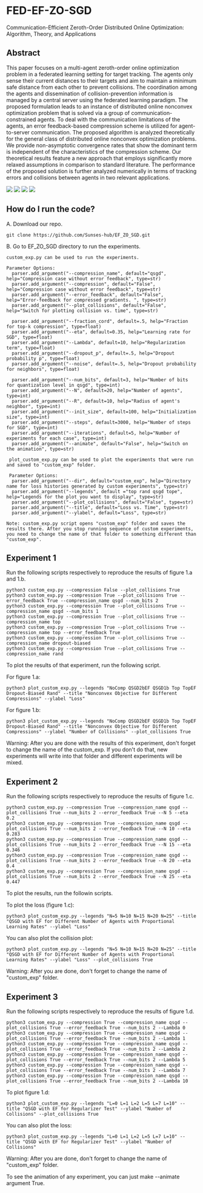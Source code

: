 # FED-EF-ZO-SGD
Communication-Efficient Zeroth-Order Distributed Online Optimization: Algorithm, Theory, and Applications

## Abstract 

This paper focuses on a multi-agent zeroth-order online optimization problem in a federated learning setting for target tracking. The agents only sense their current distances to their targets and aim to maintain a minimum safe distance from each other to prevent collisions. The coordination among the agents and dissemination of collision-prevention information is managed by a central server using the federated learning paradigm. The proposed formulation leads to an instance of distributed online nonconvex optimization problem that is solved via a group of communication-constrained agents. To deal with the communication limitations of the agents, an error feedback-based compression scheme is utilized for agent-to-server communication. The proposed algorithm is analyzed theoretically for the general class of distributed online nonconvex optimization problems. We provide non-asymptotic convergence rates that show the dominant term is independent of the characteristics of the compression scheme. Our theoretical results feature a new approach that employs significantly more relaxed assumptions in comparison to standard literature. The performance of the proposed solution is further analyzed numerically in terms of tracking errors and collisions between agents in two relevant applications.

![](Figures/collisions-w-margins.png)
![](Figures/tracking-errors.png)
![](Figures/varying-N.png)
![](Figures/varying-lambda.png)


## How do I run the code? 

A. Download our repo.

```
git clone https://github.com/Sunses-hub/EF_ZO_SGD.git
```
B. Go to EF_ZO_SGD directory to run the experiments. 
```
custom_exp.py can be used to run the experiments. 

Parameter Options: 
  parser.add_argument("--compression_name", default="qsgd", help="Compression case without error feedback", type=str)
  parser.add_argument("--compression", default="False", help="Compression case without error feedback", type=str)
  parser.add_argument("--error_feedback", default="False", help="Error-feedback for compressed gradients. ", type=str)
  parser.add_argument("--plot_collisions", default="False", help="Switch for plotting collision vs. time", type=str)

  parser.add_argument("--fraction_cord", default=.5, help="Fraction for top-k compression", type=float)
  parser.add_argument("--eta", default=0.35, help="Learning rate for SGD", type=float)
  parser.add_argument("--Lambda", default=10, help="Regularization term", type=float)
  parser.add_argument("--dropout_p", default=.5, help="Dropout probability p", type=float)
  parser.add_argument("--noise", default=.5, help="Dropout probability for neighbors", type=float)

  parser.add_argument("--num_bits", default=3, help="Number of bits for quantization level in qsgd", type=int)
  parser.add_argument("--N", default=20, help="Number of agents", type=int)
  parser.add_argument("--R", default=10, help="Radius of agent's neighbor", type=int)
  parser.add_argument("--init_size", default=100, help="Initialization size", type=int)
  parser.add_argument("--steps", default=3000, help="Number of steps for SGD", type=int)
  parser.add_argument("--iterations", default=5, help="Number of experiments for each case", type=int)
  parser.add_argument("--animate", default="False", help="Switch on the animation", type=str)
  
 plot_custom_exp.py can be used to plot the experiments that were run and saved to "custom_exp" folder. 
 
 Parameter Options:
  parser.add_argument("--dir", default="custom_exp", help="Directory name for loss histories generated by custom experiments", type=str)
  parser.add_argument("--legends", default ="top rand qsgd tope", help="Legends for the plot you want to display", type=str)
  parser.add_argument("--plot_collisions", default="False", type=str)
  parser.add_argument("--title", default="Loss vs. Time", type=str)
  parser.add_argument("--ylabel", default="Loss", type=str)
  
Note: custom_exp.py script opens "custom_exp" folder and saves the results there. After you stop running sequence of custom experiments, you need to change the name of that folder to something different than "custom_exp".
```

## Experiment 1 

Run the following scripts respectively to reproduce the results of figure 1.a and 1.b. 
```
python3 custom_exp.py --compression False --plot_collisions True 
python3 custom_exp.py --compression True --plot_collisions True --error_feedback True --compression_name qsgd --num_bits 2 
python3 custom_exp.py --compression True --plot_collisions True --compression_name qsgd --num_bits 1 
python3 custom_exp.py --compression True --plot_collisions True --compression_name top
python3 custom_exp.py --compression True --plot_collisions True --compression_name top --error_feedback True 
python3 custom_exp.py --compression True --plot_collisions True --compression_name dropout-biased 
python3 custom_exp.py --compression True --plot_collisions True --compression_name rand 
```

To plot the results of that experiment, run the following script.

For figure 1.a:
```
python3 plot_custom_exp.py --legends "NoComp QSGD2bEF QSGD1b Top TopEF Dropout-Biased Rand" --title "Nonconvex Objective for Different Compressions" --ylabel "Loss"
```
For figure 1.b:
```
python3 plot_custom_exp.py --legends "NoComp QSGD2bEF QSGD1b Top TopEF Dropout-Biased Rand" --title "Nonconvex Objective for Different Compressions" --ylabel "Number of Collisions" --plot_collisions True
```
Warning: After you are done with the results of this experiment, don't forget to change the name of the custom_exp. If you don't do that, new experiments will write into that folder and different experiments will be mixed. 

## Experiment 2 

Run the following scripts respectively to reproduce the results of figure 1.c. 

```
python3 custom_exp.py --compression True --compression_name qsgd --plot_collisions True --num_bits 2 --error_feedback True --N 5 --eta 0.2
python3 custom_exp.py --compression True --compression_name qsgd --plot_collisions True --num_bits 2 --error_feedback True --N 10 --eta 0.283
python3 custom_exp.py --compression True --compression_name qsgd --plot_collisions True --num_bits 2 --error_feedback True --N 15 --eta 0.346
python3 custom_exp.py --compression True --compression_name qsgd --plot_collisions True --num_bits 2 --error_feedback True --N 20 --eta 0.4
python3 custom_exp.py --compression True --compression_name qsgd --plot_collisions True --num_bits 2 --error_feedback True --N 25 --eta 0.447
```

To plot the results, run the followin scripts.

To plot the loss (figure 1.c):
```
python3 plot_custom_exp.py --legends "N=5 N=10 N=15 N=20 N=25" --title "QSGD with EF for Different Number of Agents with Proportional Learning Rates" --ylabel "Loss"
```
You can also plot the collision plot:
```
python3 plot_custom_exp.py --legends "N=5 N=10 N=15 N=20 N=25" --title "QSGD with EF for Different Number of Agents with Proportional Learning Rates" --ylabel "Loss" --plot_collisions True 
```
Warning: After you are done, don't forget to change the name of "custom_exp" folder. 


## Experiment 3 

Run the following scripts respectively to reproduce the results of figure 1.d. 

```
python3 custom_exp.py --compression True --compression_name qsgd --plot_collisions True --error_feedback True --num_bits 2 --Lambda 0 
python3 custom_exp.py --compression True --compression_name qsgd --plot_collisions True --error_feedback True --num_bits 2 --Lambda 1
python3 custom_exp.py --compression True --compression_name qsgd --plot_collisions True --error_feedback True --num_bits 2 --Lambda 2 
python3 custom_exp.py --compression True --compression_name qsgd --plot_collisions True --error_feedback True --num_bits 2 --Lambda 5 
python3 custom_exp.py --compression True --compression_name qsgd --plot_collisions True --error_feedback True --num_bits 2 --Lambda 7 
python3 custom_exp.py --compression True --compression_name qsgd --plot_collisions True --error_feedback True --num_bits 2 --Lambda 10 
```

To plot figure 1.d:
```
python3 plot_custom_exp.py --legends "L=0 L=1 L=2 L=5 L=7 L=10" --title "QSGD with EF for Regularizer Test" --ylabel "Number of Collisions" --plot_collisions True 
```
You can also plot the loss: 
```
python3 plot_custom_exp.py --legends "L=0 L=1 L=2 L=5 L=7 L=10" --title "QSGD with EF for Regularizer Test" --ylabel "Number of Collisions"
```
Warning: After you are done, don't forget to change the name of "custom_exp" folder. 

To see the animation of any experiment, you can just make --animate argument True. 
